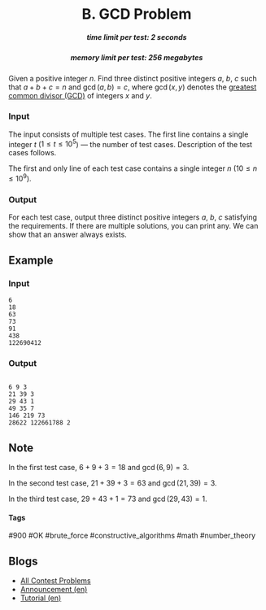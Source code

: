 <h1 style='text-align: center;'> B. GCD Problem</h1>

<h5 style='text-align: center;'>time limit per test: 2 seconds</h5>
<h5 style='text-align: center;'>memory limit per test: 256 megabytes</h5>

Given a positive integer $n$. Find three distinct positive integers $a$, $b$, $c$ such that $a + b + c = n$ and $\operatorname{gcd}(a, b) = c$, where $\operatorname{gcd}(x, y)$ denotes the [greatest common divisor (GCD)](https://en.wikipedia.org/wiki/Greatest_common_divisor) of integers $x$ and $y$.

### Input

The input consists of multiple test cases. The first line contains a single integer $t$ ($1 \le t \le 10^5$) — the number of test cases. Description of the test cases follows.

The first and only line of each test case contains a single integer $n$ ($10 \le n \le 10^9$).

### Output

For each test case, output three distinct positive integers $a$, $b$, $c$ satisfying the requirements. If there are multiple solutions, you can print any. We can show that an answer always exists.

## Example

### Input


```text
6
18
63
73
91
438
122690412
```
### Output


```text

6 9 3
21 39 3
29 43 1
49 35 7
146 219 73
28622 122661788 2
```
## Note

In the first test case, $6 + 9 + 3 = 18$ and $\operatorname{gcd}(6, 9) = 3$.

In the second test case, $21 + 39 + 3 = 63$ and $\operatorname{gcd}(21, 39) = 3$.

In the third test case, $29 + 43 + 1 = 73$ and $\operatorname{gcd}(29, 43) = 1$.



#### Tags 

#900 #OK #brute_force #constructive_algorithms #math #number_theory 

## Blogs
- [All Contest Problems](../Codeforces_Round_761_(Div._2).md)
- [Announcement (en)](../blogs/Announcement_(en).md)
- [Tutorial (en)](../blogs/Tutorial_(en).md)

